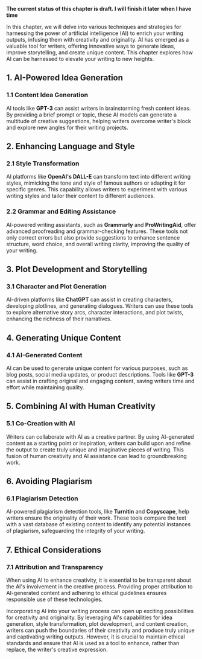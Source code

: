 **The current status of this chapter is draft. I will finish it later when I have time**

In this chapter, we will delve into various techniques and strategies for harnessing the power of artificial intelligence (AI) to enrich your writing outputs, infusing them with creativity and originality. AI has emerged as a valuable tool for writers, offering innovative ways to generate ideas, improve storytelling, and create unique content. This chapter explores how AI can be harnessed to elevate your writing to new heights.

**1. AI-Powered Idea Generation**
---------------------------------

### 1.1 Content Idea Generation

AI tools like **GPT-3** can assist writers in brainstorming fresh content ideas. By providing a brief prompt or topic, these AI models can generate a multitude of creative suggestions, helping writers overcome writer's block and explore new angles for their writing projects.

**2. Enhancing Language and Style**
-----------------------------------

### 2.1 Style Transformation

AI platforms like **OpenAI's DALL-E** can transform text into different writing styles, mimicking the tone and style of famous authors or adapting it for specific genres. This capability allows writers to experiment with various writing styles and tailor their content to different audiences.

### 2.2 Grammar and Editing Assistance

AI-powered writing assistants, such as **Grammarly** and **ProWritingAid**, offer advanced proofreading and grammar-checking features. These tools not only correct errors but also provide suggestions to enhance sentence structure, word choice, and overall writing clarity, improving the quality of your writing.

**3. Plot Development and Storytelling**
----------------------------------------

### 3.1 Character and Plot Generation

AI-driven platforms like **ChatGPT** can assist in creating characters, developing plotlines, and generating dialogues. Writers can use these tools to explore alternative story arcs, character interactions, and plot twists, enhancing the richness of their narratives.

**4. Generating Unique Content**
--------------------------------

### 4.1 AI-Generated Content

AI can be used to generate unique content for various purposes, such as blog posts, social media updates, or product descriptions. Tools like **GPT-3** can assist in crafting original and engaging content, saving writers time and effort while maintaining quality.

**5. Combining AI with Human Creativity**
-----------------------------------------

### 5.1 Co-Creation with AI

Writers can collaborate with AI as a creative partner. By using AI-generated content as a starting point or inspiration, writers can build upon and refine the output to create truly unique and imaginative pieces of writing. This fusion of human creativity and AI assistance can lead to groundbreaking work.

**6. Avoiding Plagiarism**
--------------------------

### 6.1 Plagiarism Detection

AI-powered plagiarism detection tools, like **Turnitin** and **Copyscape**, help writers ensure the originality of their work. These tools compare the text with a vast database of existing content to identify any potential instances of plagiarism, safeguarding the integrity of your writing.

**7. Ethical Considerations**
-----------------------------

### 7.1 Attribution and Transparency

When using AI to enhance creativity, it is essential to be transparent about the AI's involvement in the creative process. Providing proper attribution to AI-generated content and adhering to ethical guidelines ensures responsible use of these technologies.

Incorporating AI into your writing process can open up exciting possibilities for creativity and originality. By leveraging AI's capabilities for idea generation, style transformation, plot development, and content creation, writers can push the boundaries of their creativity and produce truly unique and captivating writing outputs. However, it is crucial to maintain ethical standards and ensure that AI is used as a tool to enhance, rather than replace, the writer's creative expression.
